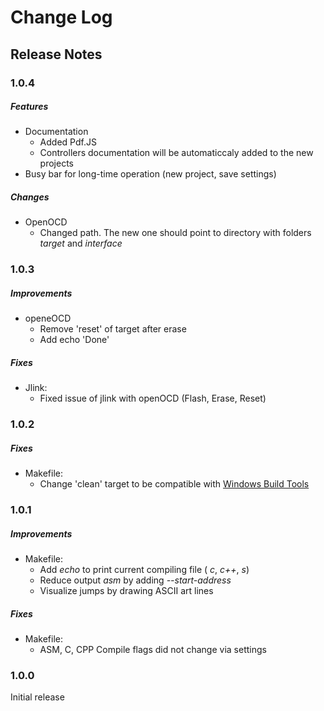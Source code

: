 # Change Log

## Release Notes

### 1.0.4

##### Features

 - Documentation
     - Added Pdf.JS
     - Controllers documentation will be automaticcaly added to the new projects
 - Busy bar for long-time operation (new project, save settings)

##### Changes

  - OpenOCD
     - Changed path. The new one should point to directory with folders *target* and *interface*

### 1.0.3

##### Improvements

 - openeOCD
     - Remove 'reset' of target after erase
     - Add echo 'Done'

##### Fixes 

 - Jlink:
     - Fixed issue of jlink with openOCD (Flash, Erase, Reset)

### 1.0.2

##### Fixes 

 - Makefile:
     - Change 'clean' target to be compatible with [Windows Build Tools](https://github.com/xpack-dev-tools/windows-build-tools-xpack/releases)


### 1.0.1

##### Improvements 

 - Makefile:
     - Add *echo* to print current compiling file ( *c*, *c++*, *s*)
     - Reduce output *asm* by adding *--start-address*
     - Visualize jumps by drawing ASCII art lines

##### Fixes 

 - Makefile:
     - ASM, C, CPP Compile flags did not change via settings

### 1.0.0

Initial release


